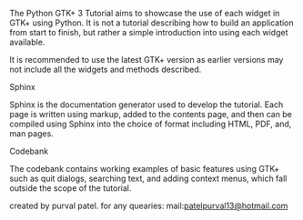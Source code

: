 The Python GTK+ 3 Tutorial aims to showcase the use of each widget in GTK+ using Python. It is not a tutorial describing how to build an application from start to finish, but rather a simple introduction into using each widget available.

It is recommended to use the latest GTK+ version as earlier versions may not include all the widgets and methods described.

Sphinx

Sphinx is the documentation generator used to develop the tutorial. Each page is written using markup, added to the contents page, and then can be compiled using Sphinx into the choice of format including HTML, PDF, and, man pages.

Codebank

The codebank contains working examples of basic features using GTK+ such as quit dialogs, searching text, and adding context menus, which fall outside the scope of the tutorial.

created by purval patel.
for any quearies: mail:patelpurval13@hotmail.com
